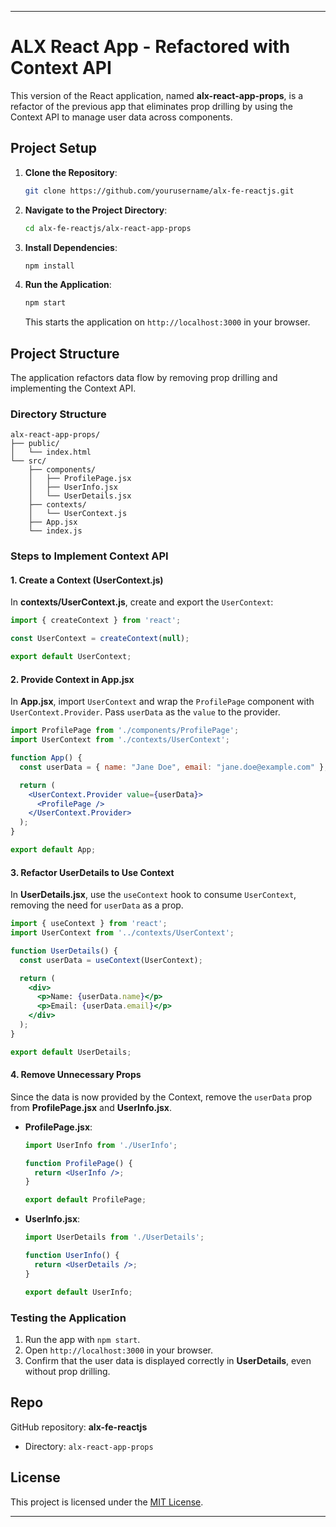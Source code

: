 ---

# ALX React App - Refactored with Context API

This version of the React application, named **alx-react-app-props**, is a refactor of the previous app that eliminates prop drilling by using the Context API to manage user data across components.

## Project Setup

1. **Clone the Repository**:
   ```bash
   git clone https://github.com/yourusername/alx-fe-reactjs.git
   ```

2. **Navigate to the Project Directory**:
   ```bash
   cd alx-fe-reactjs/alx-react-app-props
   ```

3. **Install Dependencies**:
   ```bash
   npm install
   ```

4. **Run the Application**:
   ```bash
   npm start
   ```

   This starts the application on `http://localhost:3000` in your browser.

## Project Structure

The application refactors data flow by removing prop drilling and implementing the Context API.

### Directory Structure

```
alx-react-app-props/
├── public/
│   └── index.html
└── src/
    ├── components/
    │   ├── ProfilePage.jsx
    │   ├── UserInfo.jsx
    │   └── UserDetails.jsx
    ├── contexts/
    │   └── UserContext.js
    ├── App.jsx
    └── index.js
```

### Steps to Implement Context API

#### 1. Create a Context (UserContext.js)

In **contexts/UserContext.js**, create and export the `UserContext`:

```jsx
import { createContext } from 'react';

const UserContext = createContext(null);

export default UserContext;
```

#### 2. Provide Context in App.jsx

In **App.jsx**, import `UserContext` and wrap the `ProfilePage` component with `UserContext.Provider`. Pass `userData` as the `value` to the provider.

```jsx
import ProfilePage from './components/ProfilePage';
import UserContext from './contexts/UserContext';

function App() {
  const userData = { name: "Jane Doe", email: "jane.doe@example.com" };

  return (
    <UserContext.Provider value={userData}>
      <ProfilePage />
    </UserContext.Provider>
  );
}

export default App;
```

#### 3. Refactor UserDetails to Use Context

In **UserDetails.jsx**, use the `useContext` hook to consume `UserContext`, removing the need for `userData` as a prop.

```jsx
import { useContext } from 'react';
import UserContext from '../contexts/UserContext';

function UserDetails() {
  const userData = useContext(UserContext);

  return (
    <div>
      <p>Name: {userData.name}</p>
      <p>Email: {userData.email}</p>
    </div>
  );
}

export default UserDetails;
```

#### 4. Remove Unnecessary Props

Since the data is now provided by the Context, remove the `userData` prop from **ProfilePage.jsx** and **UserInfo.jsx**.

- **ProfilePage.jsx**:

  ```jsx
  import UserInfo from './UserInfo';

  function ProfilePage() {
    return <UserInfo />;
  }

  export default ProfilePage;
  ```

- **UserInfo.jsx**:

  ```jsx
  import UserDetails from './UserDetails';

  function UserInfo() {
    return <UserDetails />;
  }

  export default UserInfo;
  ```

### Testing the Application

1. Run the app with `npm start`.
2. Open `http://localhost:3000` in your browser.
3. Confirm that the user data is displayed correctly in **UserDetails**, even without prop drilling.

## Repo

GitHub repository: **alx-fe-reactjs**
- Directory: `alx-react-app-props`

## License

This project is licensed under the [MIT License](LICENSE).

---